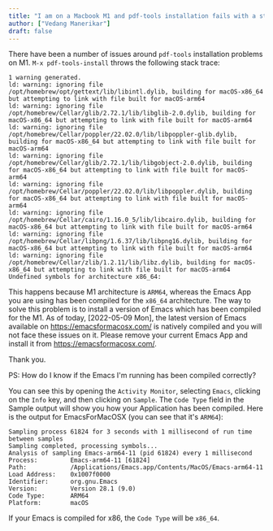 ```yaml
---
title: "I am on a Macbook M1 and pdf-tools installation fails with a stack-trace"
author: ["Vedang Manerikar"]
draft: false
---
```


There have been a number of issues around `pdf-tools` installation problems on M1. `M-x pdf-tools-install` throws the following stack trace:

```text
1 warning generated.
ld: warning: ignoring file /opt/homebrew/opt/gettext/lib/libintl.dylib, building for macOS-x86_64 but attempting to link with file built for macOS-arm64
ld: warning: ignoring file /opt/homebrew/Cellar/glib/2.72.1/lib/libglib-2.0.dylib, building for macOS-x86_64 but attempting to link with file built for macOS-arm64
ld: warning: ignoring file /opt/homebrew/Cellar/poppler/22.02.0/lib/libpoppler-glib.dylib, building for macOS-x86_64 but attempting to link with file built for macOS-arm64
ld: warning: ignoring file /opt/homebrew/Cellar/glib/2.72.1/lib/libgobject-2.0.dylib, building for macOS-x86_64 but attempting to link with file built for macOS-arm64
ld: warning: ignoring file /opt/homebrew/Cellar/poppler/22.02.0/lib/libpoppler.dylib, building for macOS-x86_64 but attempting to link with file built for macOS-arm64
ld: warning: ignoring file /opt/homebrew/Cellar/cairo/1.16.0_5/lib/libcairo.dylib, building for macOS-x86_64 but attempting to link with file built for macOS-arm64
ld: warning: ignoring file /opt/homebrew/Cellar/libpng/1.6.37/lib/libpng16.dylib, building for macOS-x86_64 but attempting to link with file built for macOS-arm64
ld: warning: ignoring file /opt/homebrew/Cellar/zlib/1.2.11/lib/libz.dylib, building for macOS-x86_64 but attempting to link with file built for macOS-arm64
Undefined symbols for architecture x86_64:
```

This happens because M1 architecture is `ARM64`, whereas the Emacs App you are using has been compiled for the `x86_64` architecture. The way to solve this problem is to install a version of Emacs which has been compiled for the M1. As of today, <span class="timestamp-wrapper"><span class="timestamp">[2022-05-09 Mon]</span></span>, the latest version of Emacs available on <https://emacsformacosx.com/> is natively compiled and you will not face these issues on it. Please remove your current Emacs App and install it from <https://emacsformacosx.com/>.

Thank you.

PS: How do I know if the Emacs I'm running has been compiled correctly?

You can see this by opening the `Activity Monitor`, selecting `Emacs`, clicking on the `Info` key, and then clicking on `Sample`. The `Code Type` field in the Sample output will show you how your Application has been compiled. Here is the output for EmacsForMacOSX (you can see that it's `ARM64`):

```text
Sampling process 61824 for 3 seconds with 1 millisecond of run time between samples
Sampling completed, processing symbols...
Analysis of sampling Emacs-arm64-11 (pid 61824) every 1 millisecond
Process:         Emacs-arm64-11 [61824]
Path:            /Applications/Emacs.app/Contents/MacOS/Emacs-arm64-11
Load Address:    0x1007f0000
Identifier:      org.gnu.Emacs
Version:         Version 28.1 (9.0)
Code Type:       ARM64
Platform:        macOS
```

If your Emacs is compiled for x86, the `Code Type` will be `x86_64`.
